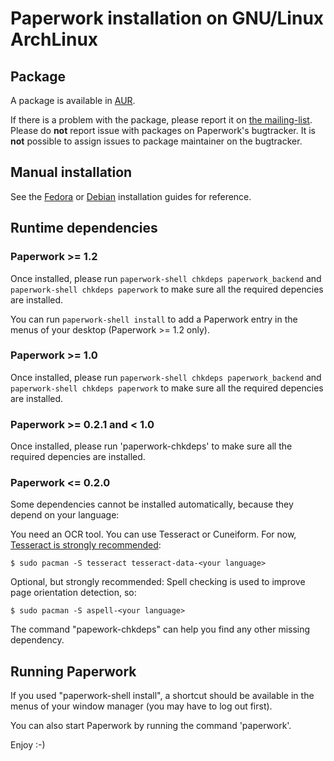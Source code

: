 # Paperwork installation on GNU/Linux ArchLinux


## Package

A package is available in [AUR](https://aur.archlinux.org/packages/paperwork/).

If there is a problem with the package, please report it on
[the mailing-list](https://github.com/jflesch/paperwork/wiki/Contact#mailing-list).
Please do **not** report issue with packages on Paperwork's bugtracker. It is
**not** possible to assign issues to package maintainer on the bugtracker.

## Manual installation

See the [Fedora](install.fedora.markdown) or [Debian](install.debian.markdown) installation
guides for reference.


## Runtime dependencies

### Paperwork &gt;= 1.2

Once installed, please run ```paperwork-shell chkdeps paperwork_backend```
and ```paperwork-shell chkdeps paperwork``` to make sure all the required
depencies are installed.

You can run ```paperwork-shell install``` to add a Paperwork entry
in the menus of your desktop (Paperwork >= 1.2 only).

### Paperwork &gt;= 1.0

Once installed, please run ```paperwork-shell chkdeps paperwork_backend```
and ```paperwork-shell chkdeps paperwork``` to make sure all the required
depencies are installed.

### Paperwork &gt;= 0.2.1 and &lt; 1.0

Once installed, please run 'paperwork-chkdeps' to make sure all the required depencies are installed.

### Paperwork &lt;= 0.2.0

Some dependencies cannot be installed automatically, because they depend on your language:

You need an OCR tool. You can use Tesseract or Cuneiform. For now,
[Tesseract is strongly recommended](https://github.com/jflesch/pyocr/issues/2):

    $ sudo pacman -S tesseract tesseract-data-<your language>

Optional, but strongly recommended:
Spell checking is used to improve page orientation detection, so:

    $ sudo pacman -S aspell-<your language>

The command "papework-chkdeps" can help you find any other missing dependency.


## Running Paperwork

If you used "paperwork-shell install", a shortcut should be available in the
menus of your window manager (you may have to log out first).

You can also start Paperwork by running the command 'paperwork'.

Enjoy :-)
